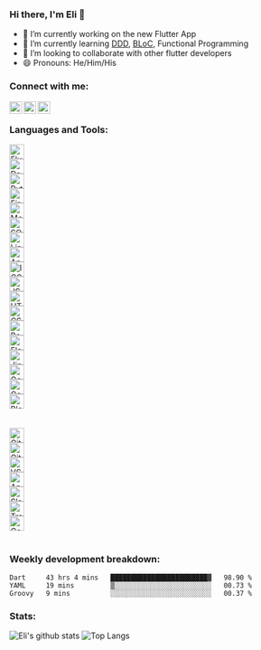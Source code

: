<!--
**eli1stark/eli1stark** is a ✨ _special_ ✨ repository because its `README.md` (this file) appears on your GitHub profile.

Here are some ideas to get you started:

- 🔭 I’m currently working on ...
- 👯 I’m looking to collaborate on ...
- 🤔 I’m looking for help with ...
- 🌱 I’m currently learning: ...
- 💬 Ask me about ...
- 📫 How to reach me: ...
- 😄 Pronouns: ...
- ⚡ Fun fact: ...
-->

### Hi there, I'm Eli 👋
- 🔭 I’m currently working on the new Flutter App
- 🌱 I’m currently learning <a href="https://resocoder.com/2020/03/09/flutter-firebase-ddd-course-1-domain-driven-design-principles/">DDD</a>, <a href="https://github.com/felangel/bloc">BLoC</a>, Functional Programming
- 🦄 I’m looking to collaborate with other flutter developers
- 😄 Pronouns: He/Him/His


### Connect with me:

[<img align="left" alt="eli1stark | LinkedIn" width="22px" src="https://cdn.jsdelivr.net/npm/simple-icons@v3/icons/linkedin.svg" />][linkedin]
[<img align="left" alt="eli1stark | Twitter" width="22px" src="https://cdn.jsdelivr.net/npm/simple-icons@v3/icons/twitter.svg" />][twitter]
[<img align="left" alt="eli1stark | Gmail" width="22px" src="https://i.imgur.com/ohL3Sas.png" />][gmail]

<br />

### Languages and Tools:
<div class="row">
  <div class="column">
    <img align="left" alt="Flutter" width="26px" src="https://img.stackshare.io/service/7180/flutter-mark-square-100.png" />
  </div>
  <div class="column">
    <img align="left" alt="Dart" width="26px" src="https://img.stackshare.io/service/1646/Twitter-02.png" />
  </div>
  <div class="column">
    <img align="left" alt="Python" width="26px" src="https://img.stackshare.io/service/993/pUBY5pVj.png" />
  </div>
  <div class="column">
    <img align="left" alt="Firebase" width="26px" src="https://i.imgur.com/q0RCZbg.png" />
  </div>
  <div class="column">
   <img align="left" alt="MongoDB" width="26px" src="https://i.imgur.com/tkxqFgf.png" />
  </div>
  <div class="column">
    <img align="left" alt="SQLite" width="26px" src="https://img.stackshare.io/service/1071/sqlite.jpg" />
  </div>
  <div class="column">
    <img align="left" alt="Linux" width="26px" src="https://img.stackshare.io/service/10483/linux.png" />
  </div>
  <div class="column">
    <img align="left" alt="Android" width="26px" src="https://img.stackshare.io/service/9586/ZvmtaSXW_400x400.jpg" />
  </div>
  <div class="column">
    <img align="left" alt="IOS" width="26px" src="https://img.stackshare.io/service/2886/ios-logo.png" />
  </div>
  <div class="column">
    <img align="left" alt="JSON" width="26px" src="https://img.stackshare.io/service/2880/1024px-JSON_vector_logo.svg.png" />
  </div>
  <div class="column">
    <img align="left" alt="HTML" width="26px" src="https://img.stackshare.io/service/2538/kEpgHiC9.png" />
  </div>
  <div class="column">
    <img align="left" alt="CSS" width="26px" src="https://i.imgur.com/itjo8T6.png" />
  </div>
  <div class="column">
    <img align="left" alt="Bootstrap" width="26px" src="https://img.stackshare.io/service/1101/C9QJ7V3X.png" />
  </div>
  <div class="column">
    <img align="left" alt="Flask" width="26px" src="https://img.stackshare.io/service/1001/flask.jpg" />
  </div>
  <div class="column">
    <img align="left" alt="Jinja" width="26px" src="https://img.stackshare.io/service/2303/New_Project__20_.png" />
  </div>
  <div class="column">
    <img align="left" alt="GoogleCloud" width="26px" src="https://img.stackshare.io/service/4240/1a61e4pu_400x400.jpg" />
  </div>
  <div class="column">
    <img align="left" alt="GoogleAnalytics" width="26px" src="https://img.stackshare.io/service/64/cU74ahCn_400x400.jpg" />
  </div>
  <div class="column">
    <img align="left" alt="Blockchain" width="26px" src="https://img.stackshare.io/service/10608/ciDiP1gY_400x400.jpg" />
  </div>
</div>
<div> <br> </div>

<br>
<div class="row">
  <div class="column">
    <img align="left" alt="Git" width="26px" src="https://img.stackshare.io/service/1046/git.png" />
  </div>
  <div class="column">
    <img align="left" alt="GitHub" width="26px" src="https://i.imgur.com/XECbcnS.jpg" />
  </div>
  <div class="column">
    <img align="left" alt="VSCode" width="26px" src="https://img.stackshare.io/service/4202/Visual_Studio_Code_logo.png" />
  </div>
  <div class="column">
    <img align="left" alt="AndroidStudio" width="26px" src="https://i.imgur.com/dj7EJlG.png" />
  </div>
  <div class="column">
    <img align="left" alt="Slack" width="26px" src="https://img.stackshare.io/service/675/RNiSRYOF_400x400.jpg" />
  </div>
  <div class="column">
    <img align="left" alt="Trello" width="26px" src="https://img.stackshare.io/service/109/-CvHThPk_400x400.jpg" />
  </div>
  <div class="column">
   <img align="left" alt="GoogleChrome" width="26px" src="https://img.stackshare.io/service/2950/1200px-Google_Chrome_icon__September_2014_.svg.png" />
  </div>
</div>

<!--
[<img align="left" alt="Flutter" width="26px" src="https://img.stackshare.io/service/7180/flutter-mark-square-100.png" />][LINKtoSource]
[<img align="left" alt="Dart" width="26px" src="https://img.stackshare.io/service/1646/Twitter-02.png" />][LINKtoSource]
[<img align="left" alt="Python" width="26px" src="https://img.stackshare.io/service/993/pUBY5pVj.png" />][LINKtoSource]
[<img align="left" alt="Firebase" width="26px" src="https://i.imgur.com/q0RCZbg.png" />][LINKtoSource]
[<img align="left" alt="MongoDB" width="26px" src="https://i.imgur.com/tkxqFgf.png" />][LINKtoSource]
[<img align="left" alt="SQLite" width="26px" src="https://img.stackshare.io/service/1071/sqlite.jpg" />][LINKtoSource]
[<img align="left" alt="Linux" width="26px" src="https://img.stackshare.io/service/10483/linux.png" />][LINKtoSource]
[<img align="left" alt="Android" width="26px" src="https://img.stackshare.io/service/9586/ZvmtaSXW_400x400.jpg" />][LINKtoSource]
[<img align="left" alt="IOS" width="26px" src="https://img.stackshare.io/service/2886/ios-logo.png" />][LINKtoSource]
[<img align="left" alt="JSON" width="26px" src="https://img.stackshare.io/service/2880/1024px-JSON_vector_logo.svg.png" />][LINKtoSource]
[<img align="left" alt="HTML" width="26px" src="https://img.stackshare.io/service/2538/kEpgHiC9.png" />][LINKtoSource]
[<img align="left" alt="CSS" width="26px" src="https://img.stackshare.io/service/6727/css.png" />][LINKtoSource]
[<img align="left" alt="Bootstrap" width="26px" src="https://img.stackshare.io/service/1101/C9QJ7V3X.png" />][LINKtoSource]
[<img align="left" alt="Flask" width="26px" src="https://img.stackshare.io/service/1001/flask.jpg" />][LINKtoSource]
[<img align="left" alt="Jinja" width="26px" src="https://img.stackshare.io/service/2303/New_Project__20_.png" />][LINKtoSource]
[<img align="left" alt="GoogleCloud" width="26px" src="https://img.stackshare.io/service/4240/1a61e4pu_400x400.jpg" />][LINKtoSource]
[<img align="left" alt="GoogleAnalytics" width="26px" src="https://img.stackshare.io/service/64/cU74ahCn_400x400.jpg" />][LINKtoSource]
[<img align="left" alt="Blockchain" width="26px" src="https://img.stackshare.io/service/10608/ciDiP1gY_400x400.jpg" />][LINKtoSource]
[<img align="left" alt="Git" width="26px" src="https://img.stackshare.io/service/1046/git.png" />][LINKtoSource]
[<img align="left" alt="GitHub" width="26px" src="https://img.stackshare.io/service/27/sBsvBbjY.png" />][LINKtoSource]
[<img align="left" alt="VSCode" width="26px" src="https://img.stackshare.io/service/4202/Visual_Studio_Code_logo.png" />][LINKtoSource]
[<img align="left" alt="AndroidStudio" width="26px" src="https://i.imgur.com/dj7EJlG.png" />][LINKtoSource]
[<img align="left" alt="Slack" width="26px" src="https://img.stackshare.io/service/675/RNiSRYOF_400x400.jpg" />][LINKtoSource]
[<img align="left" alt="Trello" width="26px" src="https://img.stackshare.io/service/109/-CvHThPk_400x400.jpg" />][LINKtoSource]
[<img align="left" alt="GoogleChrome" width="26px" src="https://img.stackshare.io/service/2950/1200px-Google_Chrome_icon__September_2014_.svg.png" />][LINKtoSource]
-->
<br />

### Weekly development breakdown:
<!--START_SECTION:waka-->
```text
Dart     43 hrs 4 mins   ████████████████████████▓   98.90 % 
YAML     19 mins         ▒░░░░░░░░░░░░░░░░░░░░░░░░   00.73 % 
Groovy   9 mins          ░░░░░░░░░░░░░░░░░░░░░░░░░   00.37 % 
```
<!--END_SECTION:waka-->

### Stats:
![Eli's github stats](https://github-readme-stats.vercel.app/api?username=eli1stark&hide=contribs&count_private=true&show_icons=true&hide_border=true&include_all_commits=true)
![Top Langs](https://github-readme-stats.vercel.app/api/top-langs/?username=eli1stark&layout=compact&hide_border=true)


[gmail]: https://mail.google.com/mail/u/0/?view=cm&source=mailto&to=elistark.tech@gmail.com
[twitter]: https://twitter.com/eli1stark
[linkedin]: https://linkedin.com/in/eli1stark
